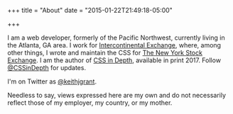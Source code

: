 +++
title = "About"
date = "2015-01-22T21:49:18-05:00"

+++

I am a web developer, formerly of the Pacific Northwest, currently living in the Atlanta, GA area.  I work for <a href="https://theice.com">Intercontinental Exchange</a>, where, among other things, I wrote and maintain the CSS for <a href="https://nyse.com">The New York Stock Exchange</a>.  I am the author of <a href="https://manning.com/books/css-in-depth">CSS in Depth</a>, available in print 2017. Follow <a href="https://twitter.com/CSSinDepth">@CSSinDepth</a> for updates.

I'm on Twitter as <a href="https://twitter.com/keithjgrant" rel="me">@keithjgrant</a>.

Needless to say, views expressed here are my own and do not necessarily reflect those of my employer, my country, or my mother.
